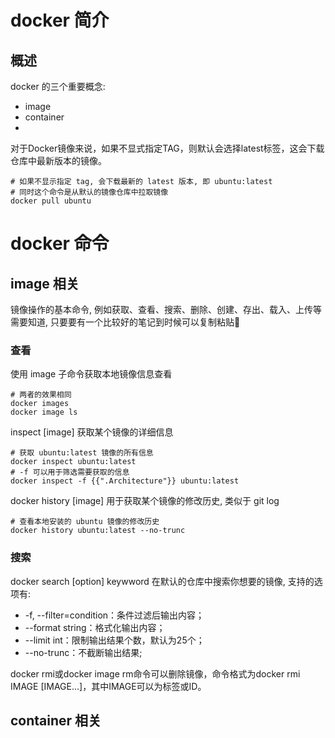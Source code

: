 # docker 简介
## 概述

docker 的三个重要概念: 

- image
- container
- 

对于Docker镜像来说，如果不显式指定TAG，则默认会选择latest标签，这会下载仓库中最新版本的镜像。

```shell
# 如果不显示指定 tag, 会下载最新的 latest 版本, 即 ubuntu:latest
# 同时这个命令是从默认的镜像仓库中拉取镜像
docker pull ubuntu
```

# docker 命令

## image 相关

镜像操作的基本命令, 例如获取、查看、搜索、删除、创建、存出、载入、上传等需要知道, 只要要有一个比较好的笔记到时候可以复制粘贴🤪

### 查看

使用 image 子命令获取本地镜像信息查看

```shell
# 两者的效果相同
docker images
docker image ls
```

inspect [image] 获取某个镜像的详细信息

```shell
# 获取 ubuntu:latest 镜像的所有信息
docker inspect ubuntu:latest
# -f 可以用于筛选需要获取的信息
docker inspect -f {{".Architecture"}} ubuntu:latest
```

docker history [image] 用于获取某个镜像的修改历史, 类似于 git log

```shell
# 查看本地安装的 ubuntu 镜像的修改历史
docker history ubuntu:latest --no-trunc
```

### 搜索

docker search [option] keywword 在默认的仓库中搜索你想要的镜像, 支持的选项有:

- -f, --filter=condition：条件过滤后输出内容；
- --format string：格式化输出内容；
- --limit int：限制输出结果个数，默认为25个；
- --no-trunc：不截断输出结果;

docker rmi或docker image rm命令可以删除镜像，命令格式为docker rmi IMAGE [IMAGE...]，其中IMAGE可以为标签或ID。

## container 相关


